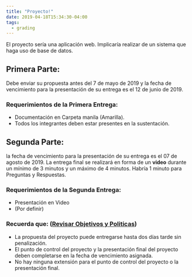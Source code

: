 ```yaml
---
title: "Proyecto!"
date: 2019-04-18T15:34:30-04:00
tags:
  - grading
---
```


El proyecto sería una aplicación web. Implicaría realizar de un sistema que haga uso de base de datos.


## Primera Parte:

Debe enviar su propuesta antes del 7 de mayo de 2019 y la fecha de vencimiento para la presentación de su entrega es el 12 de junio de 2019. 

### Requerimientos de la Primera Entrega:

 - Documentación en Carpeta manila (Amarilla).
 - Todos los integrantes deben estar presentes en la sustentación.


## Segunda Parte:

la fecha de vencimiento para la presentación de su entrega es el 07 de agosto de 2019. La entrega final se realizará en forma de un **video** durante un mínimo de 3 minutos y un máximo de 4 minutos. Habría 1 minuto para Preguntas y Respuestas.

### Requerimientos de la Segunda Entrega:

- Presentación en Video
- (Por definir)


### Recuerda que: ([Revisar Objetivos y Politicas](../objetivos/))

 - La propuesta del proyecto puede entregarse hasta dos días tarde sin penalización.
 - El punto de control del proyecto y la presentación final del proyecto deben completarse en la fecha de vencimiento asignada. 
 - No hay ninguna extensión para el punto de control del proyecto o la presentación final.

